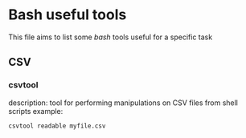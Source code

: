 # Bash useful tools

This file aims to list some *bash* tools useful for a specific task


## CSV

### csvtool

description: tool for performing manipulations on CSV files from shell scripts
example:

```bash
csvtool readable myfile.csv
```
